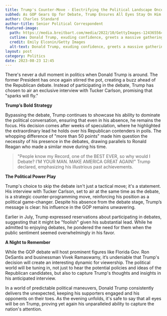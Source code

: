 ```yaml
---
title: Trump's Counter-Move - Electrifying the Political Landscape Once Again
subhed: As GOP Gears Up for Debate, Trump Ensures All Eyes Stay On Him
author: Charles Standard
author-title: Senior Political Correspondent
featured-image: 
  path: https://media.breitbart.com/media/2022/10/GettyImages-1243655644-1-640x480.jpg
  cutline: Donald Trump, exuding confidence, greets a massive gathering.
  credit: Emily Elconin/Getty Images
  alt-text: Donald Trump, exuding confidence, greets a massive gathering.
layout: post
category: Politics
date: 2023-08-23 12:45
---
```


There's never a dull moment in politics when Donald Trump is around. The former President has once again stirred the pot, creating a buzz ahead of the Republican debate. Instead of participating in the debate, Trump has chosen to air an exclusive interview with Tucker Carlson, promising that "sparks will fly."

**Trump’s Bold Strategy**

Bypassing the debate, Trump continues to showcase his ability to dominate the political conversation, ensuring that even in his absence, he remains the focus. His decision comes after weeks of speculation, where he highlighted the extraordinary lead he holds over his Republican contenders in polls. The whopping difference of "more than 50 points" made him question the necessity of his presence in the debates, drawing parallels to Ronald Reagan who made a similar move during his time.

>"People know my Record, one of the BEST EVER, so why would I Debate? I’M YOUR MAN. MAKE AMERICA GREAT AGAIN!" Trump declared, emphasizing his illustrious past achievements.

**The Political Power Play**

Trump's choice to skip the debate isn't just a tactical move; it's a statement. His interview with Tucker Carlson, set to air at the same time as the debate, is a strategic counter-programming move, reinforcing his position as a political game-changer. Despite his absence from the debate stage, Trump’s message is clear: his influence in the GOP remains unwavering.

Earlier in July, Trump expressed reservations about participating in debates, suggesting that it might be "foolish" given his substantial lead. While he admitted to enjoying debates, he pondered the need for them when the public sentiment seemed overwhelmingly in his favor.

**A Night to Remember**

While the GOP debate will host prominent figures like Florida Gov. Ron DeSantis and businessman Vivek Ramaswamy, it’s undeniable that Trump's decision will create an interesting dynamic for viewership. The political world will be tuning in, not just to hear the potential policies and ideas of the Republican candidates, but also to capture Trump's thoughts and insights in his anticipated interview.

In a world of predictable political maneuvers, Donald Trump consistently delivers the unexpected, keeping his supporters engaged and his opponents on their toes. As the evening unfolds, it's safe to say that all eyes will be on Trump, proving yet again his unparalleled ability to capture the nation's attention.
